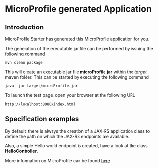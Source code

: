 # MicroProfile generated Application

## Introduction

MicroProfile Starter has generated this MicroProfile application for you.

The generation of the executable jar file can be performed by issuing the following command

    mvn clean package

This will create an executable jar file **microProfile.jar** within the _target_ maven folder. This can be started by
executing the following command

    java -jar target/microProfile.jar

To launch the test page, open your browser at the following URL

    http://localhost:8080/index.html  

## Specification examples

By default, there is always the creation of a JAX-RS application class to define the path on which the JAX-RS endpoints
are available.

Also, a simple Hello world endpoint is created, have a look at the class **HelloController**.

More information on MicroProfile can be found [here](https://microprofile.io/)


